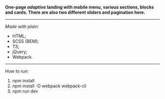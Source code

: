 **One-page _adaptive_ landing with mobile menu, various sections, blocks and cards. There are also two different sliders and pagination here.**

---

_Made with plain:_

- HTML;
- SCSS (BEM);
- TS;
- jQuery;
- Webpack.

---

_How to run:_

1. npm install
2. npm install -D webpack webpack-cli
3. npm run dev
